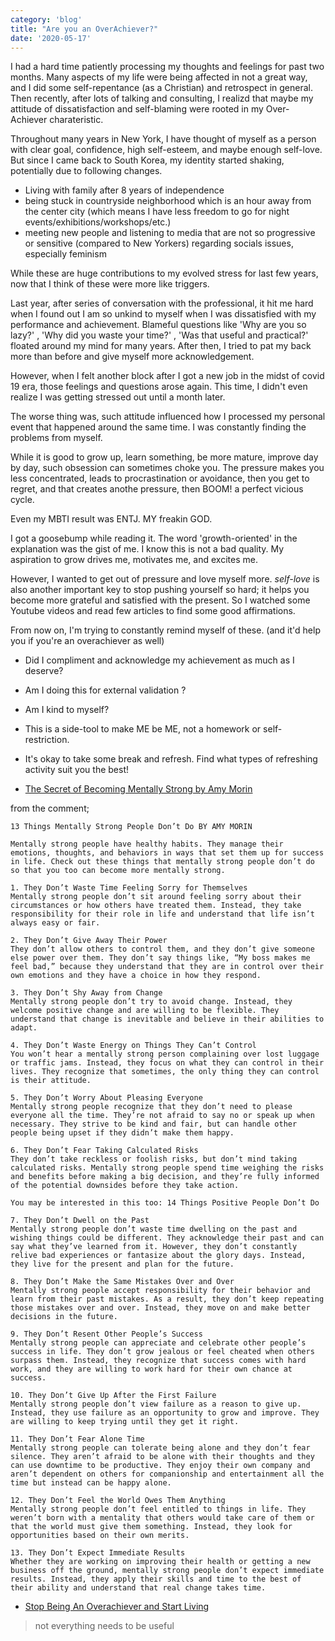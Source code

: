 ```yaml
---
category: 'blog'
title: "Are you an OverAchiever?"
date: '2020-05-17'
---
```


I had a hard time patiently processing my thoughts and feelings for past two months. Many aspects of my life were being affected in not a great way, and I did some self-repentance (as a Christian) and retrospect in general.
Then recently, after lots of talking and consulting, I realizd that maybe my attitude of dissatisfaction and self-blaming were rooted in my Over-Achiever charateristic.

Throughout many years in New York, I have thought of myself as a person with clear goal, confidence, high self-esteem, and maybe enough self-love. But since I came back to South Korea, my identity started shaking, potentially due to following changes.

- Living with family after 8 years of independence
- being stuck in countryside neighborhood which is an hour away from the center city (which means I have less freedom to go for night events/exhibitions/workshops/etc.)
- meeting new people and listening to media that are not so progressive or sensitive (compared to New Yorkers) regarding socials issues, especially feminism

While these are huge contributions to my evolved stress for last few years, now that I think of these were more like triggers. 

Last year, after series of conversation with the professional, it hit me hard when I found out I am so unkind to myself when I was dissatisfied with my performance and achievement. Blameful questions like 'Why are you so lazy?' , 'Why did you waste your time?' , 'Was that useful and practical?' floated around my mind for many years. After then, I tried to pat my back more than before and give myself more acknowledgement. 

However, when I felt another block after I got a new job in the midst of covid 19 era, those feelings and questions arose again. This time, I didn't even realize I was getting stressed out until a month later. 

The worse thing was, such attitude influenced how I processed my personal event that happened around the same time. I was constantly finding the problems from myself. 

While it is good to grow up, learn something, be more mature, improve day by day, such obsession can sometimes choke you. The pressure makes you less concentrated, leads to procrastination or avoidance, then you get to regret, and that creates anothe pressure, then BOOM! a perfect vicious cycle.

Even my MBTI result was ENTJ. MY freakin GOD. 

I got a goosebump while reading it. The word 'growth-oriented' in the explanation was the gist of me. I know this is not a bad quality. My aspiration to grow drives me, motivates me, and excites me.

However, I wanted to get out of pressure and love myself more. *self-love* is also another important key to stop pushing yourself so hard; it helps you become more grateful and satisfied with the present. So I watched some Youtube videos and read few articles to find some good affirmations.

From now on, I'm trying to constantly remind myself of these. (and it'd help you if you're an overachiever as well)
- Did I compliment and acknowledge my achievement as much as I deserve?
- Am I doing this for external validation ?
- Am I kind to myself? 
- This is a side-tool to make ME be ME, not a homework or self-restriction.
- It's okay to take some break and refresh. Find what types of refreshing activity suit you the best!


- [The Secret of Becoming Mentally Strong by Amy Morin](https://www.youtube.com/watch?v=TFbv757kup4&t=224s)

from the comment;

```
13 Things Mentally Strong People Don’t Do BY AMY MORIN

Mentally strong people have healthy habits. They manage their emotions, thoughts, and behaviors in ways that set them up for success in life. Check out these things that mentally strong people don’t do so that you too can become more mentally strong.

1. They Don’t Waste Time Feeling Sorry for Themselves
Mentally strong people don’t sit around feeling sorry about their circumstances or how others have treated them. Instead, they take responsibility for their role in life and understand that life isn’t always easy or fair.
 
2. They Don’t Give Away Their Power
They don’t allow others to control them, and they don’t give someone else power over them. They don’t say things like, “My boss makes me feel bad,” because they understand that they are in control over their own emotions and they have a choice in how they respond.

3. They Don’t Shy Away from Change
Mentally strong people don’t try to avoid change. Instead, they welcome positive change and are willing to be flexible. They understand that change is inevitable and believe in their abilities to adapt.

4. They Don’t Waste Energy on Things They Can’t Control
You won’t hear a mentally strong person complaining over lost luggage or traffic jams. Instead, they focus on what they can control in their lives. They recognize that sometimes, the only thing they can control is their attitude.

5. They Don’t Worry About Pleasing Everyone
Mentally strong people recognize that they don’t need to please everyone all the time. They’re not afraid to say no or speak up when necessary. They strive to be kind and fair, but can handle other people being upset if they didn’t make them happy.

6. They Don’t Fear Taking Calculated Risks
They don’t take reckless or foolish risks, but don’t mind taking calculated risks. Mentally strong people spend time weighing the risks and benefits before making a big decision, and they’re fully informed of the potential downsides before they take action.

You may be interested in this too: 14 Things Positive People Don’t Do

7. They Don’t Dwell on the Past
Mentally strong people don’t waste time dwelling on the past and wishing things could be different. They acknowledge their past and can say what they’ve learned from it. However, they don’t constantly relive bad experiences or fantasize about the glory days. Instead, they live for the present and plan for the future.

8. They Don’t Make the Same Mistakes Over and Over
Mentally strong people accept responsibility for their behavior and learn from their past mistakes. As a result, they don’t keep repeating those mistakes over and over. Instead, they move on and make better decisions in the future.

9. They Don’t Resent Other People’s Success
Mentally strong people can appreciate and celebrate other people’s success in life. They don’t grow jealous or feel cheated when others surpass them. Instead, they recognize that success comes with hard work, and they are willing to work hard for their own chance at success.

10. They Don’t Give Up After the First Failure
Mentally strong people don’t view failure as a reason to give up. Instead, they use failure as an opportunity to grow and improve. They are willing to keep trying until they get it right.

11. They Don’t Fear Alone Time
Mentally strong people can tolerate being alone and they don’t fear silence. They aren’t afraid to be alone with their thoughts and they can use downtime to be productive. They enjoy their own company and aren’t dependent on others for companionship and entertainment all the time but instead can be happy alone.

12. They Don’t Feel the World Owes Them Anything
Mentally strong people don’t feel entitled to things in life. They weren’t born with a mentality that others would take care of them or that the world must give them something. Instead, they look for opportunities based on their own merits.

13. They Don’t Expect Immediate Results
Whether they are working on improving their health or getting a new business off the ground, mentally strong people don’t expect immediate results. Instead, they apply their skills and time to the best of their ability and understand that real change takes time.
```

- [Stop Being An Overachiever and Start Living](https://www.youtube.com/watch?v=klHq9-hWdM0)

> not everything needs to be useful
